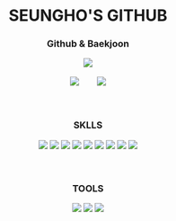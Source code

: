<!--
# CHOI SEUNGHO

![OllyDI GitHub stats](https://github-readme-stats.vercel.app/api?username=OllyDI&show_icons=true&border_color=2e4058&style=max-width100%)
<br></br>
![Top Langs](https://github-readme-stats.vercel.app/api/top-langs/?username=OllyDI&layout=compact)
&nbsp;&nbsp;&nbsp;&nbsp;&nbsp;&nbsp;
[![Solved.ac Profile](http://mazassumnida.wtf/api/v2/generate_badge?boj=choiseungho11)](https://solved.ac/choiseungho11/)

# SKILLS
![NodeJS](https://img.shields.io/badge/nodedotjs-007396.svg?&style=for-the-badge&logo=nodedotjs&logoColor=white)
![JavaScript](https://img.shields.io/badge/JavaScript-F7DF1E.svg?&style=for-the-badge&logo=JavaScript&logoColor=white)
![Java](https://img.shields.io/badge/Java-007396.svg?&style=for-the-badge&logo=Java&logoColor=white)
![Python](https://img.shields.io/badge/Python-3776AB.svg?&style=for-the-badge&logo=Python&logoColor=white)
![TypeScript](https://img.shields.io/badge/TypeScript-3178C6.svg?&style=for-the-badge&logo=TypeScript&logoColor=white)
![HTML5](https://img.shields.io/badge/HTML5-E34F26.svg?&style=for-the-badge&logo=HTML5&logoColor=white)
![CSS3](https://img.shields.io/badge/CSS3-1572B6.svg?&style=for-the-badge&logo=CSS3&logoColor=white)
![MySQL](https://img.shields.io/badge/MySQL-4479A1.svg?&style=for-the-badge&logo=MySQL&logoColor=white)

### Tools
![Git](https://img.shields.io/badge/Git-F05032.svg?&style=for-the-badge&logo=Git&logoColor=white)
![Eclipse IDE](https://img.shields.io/badge/Eclipse%20IDE-2C2255.svg?&style=for-the-badge&logo=Eclipse%20IDE&logoColor=white)
![Visual Studio Code](https://img.shields.io/badge/Visual%20Studio%20Code-007ACC.svg?&style=for-the-badge&logo=Visual%20Studio%20Code&logoColor=white)

-->
<h1 align="center">SEUNGHO'S GITHUB</h1>

<div align="center">
  <h3 align="center">Github & Baekjoon</h3>
  <img src="https://github-readme-stats.vercel.app/api?username=OllyDI&show_icons=true&border_color=2e4058&style=max-width100%"><br></br>
  <img src="https://github-readme-stats.vercel.app/api/top-langs/?username=OllyDI&layout=compact">
  &nbsp;&nbsp;&nbsp;&nbsp;&nbsp;&nbsp;
  <img src="http://mazassumnida.wtf/api/v2/generate_badge?boj=choiseungho11">
</div>
<br></br>
<div align="center">
  <h3 align="center">SKLLS</h3>
  <img src="https://img.shields.io/badge/nodedotjs-007396.svg?&style=for-the-badge&logo=nodedotjs&logoColor=white">
  <img src="https://img.shields.io/badge/spring-6DB33F.svg?&style=for-the-badge&logo=spring&logoColor=white">
  <img src="https://img.shields.io/badge/JavaScript-F7DF1E.svg?&style=for-the-badge&logo=JavaScript&logoColor=white">
  <img src="https://img.shields.io/badge/Java-007396.svg?&style=for-the-badge&logo=Java&logoColor=white">
  <img src="https://img.shields.io/badge/Python-3776AB.svg?&style=for-the-badge&logo=Python&logoColor=white">
  <img src="https://img.shields.io/badge/TypeScript-3178C6.svg?&style=for-the-badge&logo=TypeScript&logoColor=white">
  <img src="https://img.shields.io/badge/HTML5-E34F26.svg?&style=for-the-badge&logo=HTML5&logoColor=white">
  <img src="https://img.shields.io/badge/CSS3-1572B6.svg?&style=for-the-badge&logo=CSS3&logoColor=white">
  <img src="https://img.shields.io/badge/MySQL-4479A1.svg?&style=for-the-badge&logo=MySQL&logoColor=white">
</div>
<br></br>
<div align="center">
  <h3 align="center">TOOLS</h3>
  <img src="https://img.shields.io/badge/Git-F05032.svg?&style=for-the-badge&logo=Git&logoColor=white">
  <img src="https://img.shields.io/badge/Eclipse%20IDE-2C2255.svg?&style=for-the-badge&logo=Eclipse%20IDE&logoColor=white">
  <img src="https://img.shields.io/badge/Visual%20Studio%20Code-007ACC.svg?&style=for-the-badge&logo=Visual%20Studio%20Code&logoColor=white">
</div>

